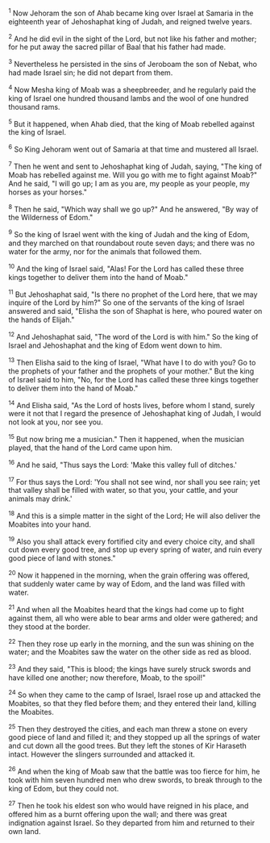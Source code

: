 <sup>1</sup> 
Now Jehoram the son of Ahab became king over Israel at Samaria in the eighteenth year of Jehoshaphat king of Judah, and reigned twelve years. 

<sup>2</sup> 
And he did evil in the sight of the Lord, but not like his father and mother; for he put away the sacred pillar of Baal that his father had made. 

<sup>3</sup> 
Nevertheless he persisted in the sins of Jeroboam the son of Nebat, who had made Israel sin; he did not depart from them. 

<sup>4</sup> 
Now Mesha king of Moab was a sheepbreeder, and he regularly paid the king of Israel one hundred thousand lambs and the wool of one hundred thousand rams. 

<sup>5</sup> 
But it happened, when Ahab died, that the king of Moab rebelled against the king of Israel. 

<sup>6</sup> 
So King Jehoram went out of Samaria at that time and mustered all Israel. 

<sup>7</sup> 
Then he went and sent to Jehoshaphat king of Judah, saying, "The king of Moab has rebelled against me. Will you go with me to fight against Moab?" And he said, "I will go up; I am as you are, my people as your people, my horses as your horses." 

<sup>8</sup> 
Then he said, "Which way shall we go up?" And he answered, "By way of the Wilderness of Edom." 

<sup>9</sup> 
So the king of Israel went with the king of Judah and the king of Edom, and they marched on that roundabout route seven days; and there was no water for the army, nor for the animals that followed them. 

<sup>10</sup> 
And the king of Israel said, "Alas! For the Lord has called these three kings together to deliver them into the hand of Moab." 

<sup>11</sup> 
But Jehoshaphat said, "Is there no prophet of the Lord here, that we may inquire of the Lord by him?" So one of the servants of the king of Israel answered and said, "Elisha the son of Shaphat is here, who poured water on the hands of Elijah." 

<sup>12</sup> 
And Jehoshaphat said, "The word of the Lord is with him." So the king of Israel and Jehoshaphat and the king of Edom went down to him. 

<sup>13</sup> 
Then Elisha said to the king of Israel, "What have I to do with you? Go to the prophets of your father and the prophets of your mother." But the king of Israel said to him, "No, for the Lord has called these three kings together to deliver them into the hand of Moab." 

<sup>14</sup> 
And Elisha said, "As the Lord of hosts lives, before whom I stand, surely were it not that I regard the presence of Jehoshaphat king of Judah, I would not look at you, nor see you. 

<sup>15</sup> 
But now bring me a musician." Then it happened, when the musician played, that the hand of the Lord came upon him. 

<sup>16</sup> 
And he said, "Thus says the Lord: 'Make this valley full of ditches.' 

<sup>17</sup> 
For thus says the Lord: 'You shall not see wind, nor shall you see rain; yet that valley shall be filled with water, so that you, your cattle, and your animals may drink.' 

<sup>18</sup> 
And this is a simple matter in the sight of the Lord; He will also deliver the Moabites into your hand. 

<sup>19</sup> 
Also you shall attack every fortified city and every choice city, and shall cut down every good tree, and stop up every spring of water, and ruin every good piece of land with stones." 

<sup>20</sup> 
Now it happened in the morning, when the grain offering was offered, that suddenly water came by way of Edom, and the land was filled with water. 

<sup>21</sup> 
And when all the Moabites heard that the kings had come up to fight against them, all who were able to bear arms and older were gathered; and they stood at the border. 

<sup>22</sup> 
Then they rose up early in the morning, and the sun was shining on the water; and the Moabites saw the water on the other side as red as blood. 

<sup>23</sup> 
And they said, "This is blood; the kings have surely struck swords and have killed one another; now therefore, Moab, to the spoil!" 

<sup>24</sup> 
So when they came to the camp of Israel, Israel rose up and attacked the Moabites, so that they fled before them; and they entered their land, killing the Moabites. 

<sup>25</sup> 
Then they destroyed the cities, and each man threw a stone on every good piece of land and filled it; and they stopped up all the springs of water and cut down all the good trees. But they left the stones of Kir Haraseth intact. However the slingers surrounded and attacked it. 

<sup>26</sup> 
And when the king of Moab saw that the battle was too fierce for him, he took with him seven hundred men who drew swords, to break through to the king of Edom, but they could not. 

<sup>27</sup> 
Then he took his eldest son who would have reigned in his place, and offered him as a burnt offering upon the wall; and there was great indignation against Israel. So they departed from him and returned to their own land.